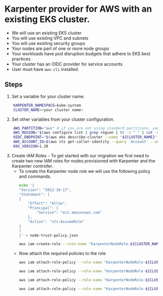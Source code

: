 # Karpenter provider for AWS with an existing EKS cluster.

* We will use an existing EKS cluster
* You will use existing VPC and subnets
* You will use existing security groups
* Your nodes are part of one or more node groups
* Your workloads have pod disruption budgets that adhere to EKS best practices
* Your cluster has an OIDC provider for service accounts
* User must have `aws-cli` installed.

## Steps
1. Set a variable for your cluster name.
```bash
    KARPENTER_NAMESPACE=kube-system
    CLUSTER_NAME=<your cluster name>
```

2. Set other variables from your cluster configuration.
```bash
    AWS_PARTITION="aws" # if you are not using standard partitions, you may need to configure to aws-cn / aws-us-gov
    AWS_REGION="$(aws configure list | grep region | tr -s " " | cut -d" " -f3)"
    OIDC_ENDPOINT="$(aws eks describe-cluster --name "${CLUSTER_NAME}" --query "cluster.identity.oidc.issuer" --output text)"
    AWS_ACCOUNT_ID=$(aws sts get-caller-identity --query 'Account' --output text)
    K8S_VERSION=1.28
```
3. Create IAM Roles - To get started with our migration we first need to create two new IAM roles for nodes provisioned with Karpenter and the Karpenter controller.
    - To create the Karpenter node role we will use the following policy and commands.
        ```bash
        echo '{
        "Version": "2012-10-17",
        "Statement": [
        {
            "Effect": "Allow",
            "Principal": {
                "Service": "ec2.amazonaws.com"
            },
            "Action": "sts:AssumeRole"
        }
       ]
       }' > node-trust-policy.json

       aws iam create-role --role-name "KarpenterNodeRole-${CLUSTER_NAME}" --assume-role-policy-document file://node-trust-policy.json
       ```
    - Now attach the required policies to the role
       ```bash
       aws iam attach-role-policy --role-name "KarpenterNodeRole-${CLUSTER_NAME}" --policy-arn "arn:${AWS_PARTITION}:iam::aws:policy/AmazonEKSWorkerNodePolicy"

       aws iam attach-role-policy --role-name "KarpenterNodeRole-${CLUSTER_NAME}" --policy-arn "arn:${AWS_PARTITION}:iam::aws:policy/AmazonEKS_CNI_Policy"
       
       aws iam attach-role-policy --role-name "KarpenterNodeRole-${CLUSTER_NAME}" --policy-arn "arn:${AWS_PARTITION}:iam::aws:policy/AmazonEC2ContainerRegistryReadOnly"
       
       aws iam attach-role-policy --role-name "KarpenterNodeRole-${CLUSTER_NAME}" --policy-arn "arn:${AWS_PARTITION}:iam::aws:policy/AmazonSSMManagedInstanceCore"

       ```